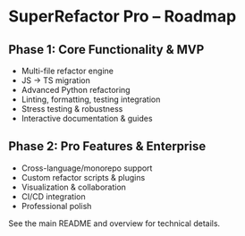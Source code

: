 # SuperRefactor Pro – Roadmap

## Phase 1: Core Functionality & MVP
- Multi-file refactor engine
- JS → TS migration
- Advanced Python refactoring
- Linting, formatting, testing integration
- Stress testing & robustness
- Interactive documentation & guides

## Phase 2: Pro Features & Enterprise
- Cross-language/monorepo support
- Custom refactor scripts & plugins
- Visualization & collaboration
- CI/CD integration
- Professional polish

See the main README and overview for technical details.